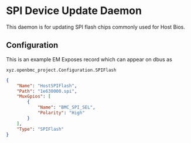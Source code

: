 # SPI Device Update Daemon

This daemon is for updating SPI flash chips commonly used for Host Bios.

## Configuration

This is an example EM Exposes record which can appear on dbus as
```
xyz.openbmc_project.Configuration.SPIFlash
```

```json
{
    "Name": "HostSPIFlash",
    "Path": "1e630000.spi",
    "MuxGpios": [
        {
            "Name": "BMC_SPI_SEL",
            "Polarity": "High"
        }
    ],
    "Type": "SPIFlash"
}
```
